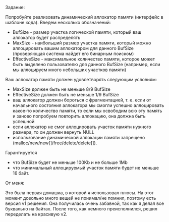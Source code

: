Задание:

Попробуйте реализовать динамический аллокатор памяти (интерфейс в шаблоне кода). Введем несколько обозначений:

- BufSize - размер участка логической памяти, который ваш аллокатор будет распределять
- MaxSize - наибольший размер участка памяти, который можно аллоцировать вашим аллокатором для данного BufSize (проверяющая система найдет его бинарным поиском)
- EffectiveSize - максимальное количество памяти, которое может быть выделено пользователю для данного BufSize (например, если мы аллоцируем много небольших участков памяти)

Ваш аллокатор памяти должен удовлетворять следующим условиям:
- MaxSize должен быть не меньше 8/9 BufSize
- EffectiveSize должен быть не меньше 1/9 BufSize
- ваш аллокатор должен бороться с фрагментацией, т. е. если от начального состояния аллокатора мы смогли успешно аллоцировать какое-то количество памяти, то если мы освободим всю эту память и заново попробуем повторить аллокацию, она должна быть успешной
- если аллокатор не смог аллоцировать участок памяти нужного размера, то он должен вернуть NULL
- использование динамической аллокации памяти запрещено (malloc/new/new[]/free/delete/delete[]).

Гарантируется
- что BufSize будет не меньше 100Kb и не больше 1Mb
- что минимальный аллоцируемый участок памяти будет не меньше 16 байт.

От меня:

Это была первая домашка, в которой я использовал плюсы.
На этот момент довольно много вещей не понимал/не помнил, поэтому есть версия v1 решения.
Она получилась очень забавной, так как я делал все буквально на байтах.
После того, как немного преисполнился, решил переделать на красивую v2.
